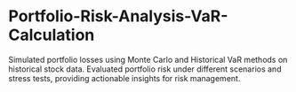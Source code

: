 # Portfolio-Risk-Analysis-VaR-Calculation
Simulated portfolio losses using Monte Carlo and Historical VaR methods on historical stock data. Evaluated portfolio risk under different scenarios and stress tests, providing actionable insights for risk management.
